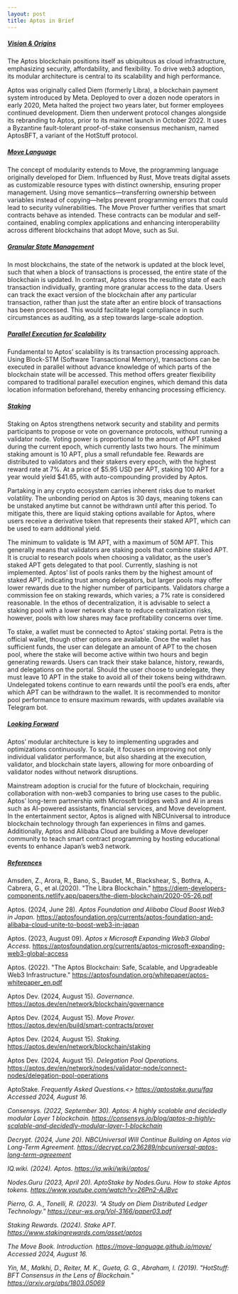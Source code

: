 ```yaml
---
layout: post
title: Aptos in Brief
---
```


<h5><ins>Vision & Origins</ins></h5>
The Aptos blockchain positions itself as ubiquitous as cloud infrastructure, emphasizing security, affordability, and flexibility. To drive web3 adoption, its modular architecture is central to its scalability and high performance.

Aptos was originally called Diem (formerly Libra), a blockchain payment system introduced by Meta. Deployed to over a dozen node operators in early 2020, Meta halted the project two years later, but former employees continued development. Diem then underwent protocol changes alongside its rebranding to Aptos, prior to its mainnet launch in October 2022. It uses a Byzantine fault-tolerant proof-of-stake consensus mechanism, named AptosBFT, a variant of the HotStuff protocol.

<h5><ins>Move Language</ins></h5>
The concept of modularity extends to Move, the programming language originally developed for Diem. Influenced by Rust, Move treats digital assets as customizable resource types with distinct ownership, ensuring proper management. Using move semantics—transferring ownership between variables instead of copying—helps prevent programming errors that could lead to security vulnerabilities. The Move Prover further verifies that smart contracts behave as intended. These contracts can be modular and self-contained, enabling complex applications and enhancing interoperability across different blockchains that adopt Move, such as Sui. 

<h5><ins>Granular State Management</ins></h5>
In most blockchains, the state of the network is updated at the block level, such that when a block of transactions is processed, the entire state of the blockchain is updated. In contrast, Aptos stores the resulting state of each transaction individually, granting more granular access to the data. Users can track the exact version of the blockchain after any particular transaction, rather than just the state after an entire block of transactions has been processed. This would facilitate legal compliance in such circumstances as auditing, as a step towards large-scale adoption.

<h5><ins>Parallel Execution for Scalability</ins></h5>
Fundamental to Aptos’ scalability is its transaction processing approach. Using Block-STM (Software Transactional Memory), transactions can be executed in parallel without advance knowledge of which parts of the blockchain state will be accessed. This method offers greater flexibility compared to traditional parallel execution engines, which demand this data location information beforehand, thereby enhancing processing efficiency.

<h5><ins>Staking</ins></h5>
Staking on Aptos strengthens network security and stability and permits participants to propose or vote on governance protocols, without running a validator node. Voting power is proportional to the amount of APT staked during the current epoch, which currently lasts two hours. The minimum staking amount is 10 APT, plus a small refundable fee. Rewards are distributed to validators and their stakers every epoch, with the highest reward rate at 7%. At a price of $5.95 USD per APT, staking 100 APT for a year would yield $41.65, with auto-compounding provided by Aptos.

Partaking in any crypto ecosystem carries inherent risks due to market volatility. The unbonding period on Aptos is 30 days, meaning tokens can be unstaked anytime but cannot be withdrawn until after this period. To mitigate this, there are liquid staking options available for Aptos, where users receive a derivative token that represents their staked APT, which can be used to earn additional yield.

The minimum to validate is 1M APT, with a maximum of 50M APT. This generally means that validators are staking pools that combine staked APT. It is crucial to research pools when choosing a validator, as the user’s staked APT gets delegated to that pool. Currently, slashing is not implemented. Aptos’ list of pools ranks them by the highest amount of staked APT, indicating trust among delegators, but larger pools may offer lower rewards due to the higher number of participants. Validators charge a commission fee on staking rewards, which varies; a 7% rate is considered reasonable. In the ethos of decentralization, it is advisable to select a staking pool with a lower network share to reduce centralization risks, however, pools with low shares may face profitability concerns over time.

To stake, a wallet must be connected to Aptos’ staking portal. Petra is the official wallet, though other options are available. Once the wallet has sufficient funds, the user can delegate an amount of APT to the chosen pool, where the stake will become active within two hours and begin generating rewards. Users can track their stake balance, history, rewards, and delegations on the portal. Should the user choose to undelegate, they must leave 10 APT in the stake to avoid all of their tokens being withdrawn. Undelegated tokens continue to earn rewards until the pool’s era ends, after which APT can be withdrawn to the wallet. It is recommended to monitor pool performance to ensure maximum rewards, with updates available via Telegram bot.

<h5><ins>Looking Forward</ins></h5>
Aptos’ modular architecture is key to implementing upgrades and optimizations continuously. To scale, it focuses on improving not only individual validator performance, but also sharding at the execution, validator, and blockchain state layers, allowing for more onboarding of validator nodes without network disruptions.

Mainstream adoption is crucial for the future of blockchain, requiring collaboration with non-web3 companies to bring use cases to the public. Aptos’ long-term partnership with Microsoft bridges web3 and AI in areas such as AI-powered assistants, financial services, and Move development. In the entertainment sector, Aptos is aligned with NBCUniversal to introduce blockchain technology through fan experiences in films and games. Additionally, Aptos and Alibaba Cloud are building a Move developer community to teach smart contract programming by hosting educational events to enhance Japan’s web3 network.

<h5><ins>References</ins></h5>
Amsden, Z., Arora, R., Bano, S., Baudet, M., Blackshear, S., Bothra, A., Cabrera, G., et al.(2020). "The Libra Blockchain." <a href="https://diem-developers-components.netlify.app/papers/the-diem-blockchain/2020-05-26.pdf">https://diem-developers-components.netlify.app/papers/the-diem-blockchain/2020-05-26.pdf</a><br>

Aptos. (2024, June 28). <i>Aptos Foundation and Alibaba Cloud Boost Web3 in Japan.</i> <a href="https://aptosfoundation.org/currents/aptos-foundation-and-alibaba-cloud-unite-to-boost-web3-in-japan">https://aptosfoundation.org/currents/aptos-foundation-and-alibaba-cloud-unite-to-boost-web3-in-japan</a><br>

Aptos. (2023, August 09). <i>Aptos x Microsoft Expanding Web3 Global Access.</i> <a href="https://aptosfoundation.org/currents/aptos-microsoft-expanding-web3-global-access">https://aptosfoundation.org/currents/aptos-microsoft-expanding-web3-global-access</a><br>

Aptos. (2022). "The Aptos Blockchain: Safe, Scalable, and Upgradeable Web3 Infrastructure." <a href="https://aptosfoundation.org/whitepaper/aptos-whitepaper_en.pdf">https://aptosfoundation.org/whitepaper/aptos-whitepaper_en.pdf</a><br>

Aptos Dev. (2024, August 15). <i>Governance.</i> <a href="https://aptos.dev/en/network/blockchain/governance">https://aptos.dev/en/network/blockchain/governance</a><br>

Aptos Dev. (2024, August 15). <i>Move Prover.</i> <a href="https://aptos.dev/en/build/smart-contracts/prover">https://aptos.dev/en/build/smart-contracts/prover</a><br>

Aptos Dev. (2024, August 15). <i>Staking.</i> <a href="https://aptos.dev/en/network/blockchain/staking">https://aptos.dev/en/network/blockchain/staking</a><br>

Aptos Dev. (2024, August 15). <i>Delegation Pool Operations.</i> <a href="https://aptos.dev/en/network/nodes/validator-node/connect-nodes/delegation-pool-operations">https://aptos.dev/en/network/nodes/validator-node/connect-nodes/delegation-pool-operations</a><br>

AptoStake. <i>Frequently Asked Questions.<> <a href="https://aptostake.guru/faq">https://aptostake.guru/faq</a> Accessed 2024, August 16.<br>

Consensys. (2022, September 30). <i>Aptos: A highly scalable and decidedly modular Layer 1 blockchain.</i> <a href="https://consensys.io/blog/aptos-a-highly-scalable-and-decidedly-modular-layer-1-blockchain">https://consensys.io/blog/aptos-a-highly-scalable-and-decidedly-modular-layer-1-blockchain</a><br>

Decrypt. (2024, June 20). <i>NBCUniversal Will Continue Building on Aptos via Long-Term Agreement.</i> <a href="https://decrypt.co/236289/nbcuniversal-aptos-long-term-agreement">https://decrypt.co/236289/nbcuniversal-aptos-long-term-agreement</a><br>

IQ.wiki. (2024). <i>Aptos.</i> <a href="https://iq.wiki/wiki/aptos/">https://iq.wiki/wiki/aptos/</a><br>

Nodes.Guru (2023, April 20). <i>AptoStake by Nodes.Guru. How to stake Aptos tokens.</i> <a href="https://www.youtube.com/watch?v=26Pn2-AJBvc">https://www.youtube.com/watch?v=26Pn2-AJBvc</a><br>

Pierro, G. A., Tonelli, R. (2023). "A Study on Diem Distributed Ledger Technology." <a href="https://ceur-ws.org/Vol-3166/paper03.pdf">https://ceur-ws.org/Vol-3166/paper03.pdf</a><br>

Staking Rewards. (2024). <i>Stake APT.</i> <a href="https://www.stakingrewards.com/asset/aptos">https://www.stakingrewards.com/asset/aptos</a><br>

The Move Book. <i>Introduction.</i> <a href="https://move-language.github.io/move/">https://move-language.github.io/move/</a> Accessed 2024, August 16.<br>

Yin, M., Malkhi, D., Reiter, M. K., Gueta, G. G., Abraham, I. (2019). "HotStuff: BFT Consensus in the Lens of Blockchain." <a href="https://arxiv.org/abs/1803.05069">https://arxiv.org/abs/1803.05069</a><br>
